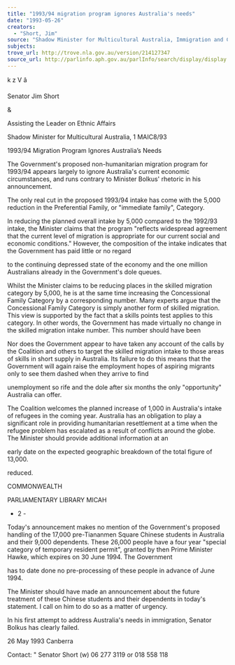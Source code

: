 ```yaml
---
title: "1993/94 migration program ignores Australia's needs"
date: "1993-05-26"
creators:
  - "Short, Jim"
source: "Shadow Minister for Multicultural Australia, Immigration and Citizenship"
subjects:
trove_url: http://trove.nla.gov.au/version/214127347
source_url: http://parlinfo.aph.gov.au/parlInfo/search/display/display.w3p;query=Id%3A%22media/pressrel/HPR08023352%22
---
```


 k z V  â  

 Senator Jim Short

 &

 Assisting the Leader on Ethnic Affairs

 Shadow Minister for Multicultural Australia,  1 MAIC8/93

 1993/94 Migration Program Ignores Australia’s Needs

 The Government's proposed non-humanitarian migration program for 1993/94 appears  largely to ignore Australia's current economic circumstances, and runs contrary to  Minister Bolkus' rhetoric in his announcement.

 The only real cut in the proposed 1993/94 intake has come with the 5,000 reduction in  the Preferential Family, or "immediate family", Category.

 In reducing the planned overall intake by 5,000 compared to the 1992/93 intake, the  Minister claims that the program "reflects widespread agreement that the current level  of migration is appropriate for our current social and economic conditions." However,  the composition of the intake indicates that the Government has paid little or no regard 

 to the continuing depressed state of the economy and the one million Australians already  in the Government's dole queues.

 Whilst the Minister claims to be reducing places in the skilled migration category by  5,000, he is at the same time increasing the Concessional Family Category by a  corresponding number. Many experts argue that the Concessional Family Category is  simply another form of skilled migration. This view is supported by the fact that a skills  points test applies to this category. In other words, the Government has made virtually  no change in the skilled migration intake number. This number should have been

 Nor does the Government appear to have taken any account of the calls by the Coalition  and others to target the skilled migration intake to those areas of skills in short supply  in Australia. Its failure to do this means that the Government will again raise the  employment hopes of aspiring migrants only to see them dashed when they arrive to find 

 unemployment so rife and the dole after six months the only "opportunity" Australia can  offer.

 The Coalition welcomes the planned increase of 1,000 in Australia's intake of refugees  in the coming year. Australia has an obligation to play a significant role in providing  humanitarian resettlement at a time when the refugee problem has escalated as a result  of conflicts around the globe. The Minister should provide additional information at an 

 early date on the expected geographic breakdown of the total figure of 13,000.

 reduced.

 COMMONWEALTH

 PARLIAMENTARY LIBRARY  MICAH

 - 2 -

 Today's announcement makes no mention of the Government's proposed handling of the  17,000 pre-Tiananmen Square Chinese students in Australia and their 9,000 dependents.  These 26,000 people have a four year "special category of temporary resident permit",  granted by then Prime Minister Hawke, which expires on 30 June 1994. The Government 

 has to date done no pre-processing of these people in advance of June 1994.

 The Minister should have made an announcement about the future treatment of these  Chinese students and their dependents in today's statement. I call on him to do so as a  matter of urgency.

 In his first attempt to address Australia's needs in immigration, Senator Bolkus has  clearly failed.

 26 May 1993  Canberra

 Contact: "  Senator Short (w) 06 277 3119 or 018 558 118

